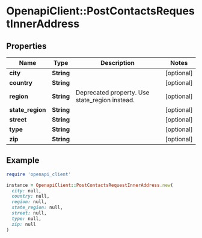 # OpenapiClient::PostContactsRequestInnerAddress

## Properties

| Name | Type | Description | Notes |
| ---- | ---- | ----------- | ----- |
| **city** | **String** |  | [optional] |
| **country** | **String** |  | [optional] |
| **region** | **String** | Deprecated property. Use state_region instead. | [optional] |
| **state_region** | **String** |  | [optional] |
| **street** | **String** |  | [optional] |
| **type** | **String** |  | [optional] |
| **zip** | **String** |  | [optional] |

## Example

```ruby
require 'openapi_client'

instance = OpenapiClient::PostContactsRequestInnerAddress.new(
  city: null,
  country: null,
  region: null,
  state_region: null,
  street: null,
  type: null,
  zip: null
)
```

